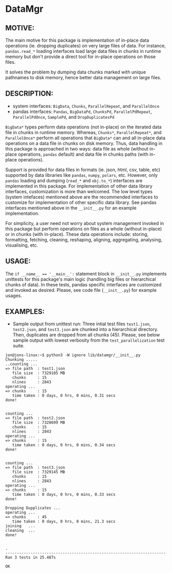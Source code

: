 # DataMgr

MOTIVE:
------
The main motive for this package is implementation of in-place data operations (ie. dropping duplicates) on very large files of data. For instance, ```pandas.read_*``` loading interfaces load large data files in chunks in runtime memory but don't provide a direct tool for in-place operations on those files.

It solves the problem by dumping data chunks marked with unique pathnames to disk memory, hence better data management on large files.


DESCRIPTION:
-----------
+ system interfaces: ```BigData```, ```Chunks```, ```ParallelRepeat```, and ```ParallelOnce```
+ pandas interfaces: ```Pandas```, ```BigDataPd```, ```ChunksPd```, ```ParallelPdRepeat```, ```ParallelPdOnce```, ```SamplePd```, and ```DropDuplicatesPd```

```BigData*``` types perform data operations (not in-place) on the iterated data file in chunks in runtime memory. Whereas, ```Chunks*```, ```ParallelRepeat*```, and ```ParallelOnce*``` perform all operations that ```BigData*``` can and all in-place data operations on a data file in chunks on disk memory. Thus, data handling in this package is approached in two ways: data file as whole (without in-place operations, ```pandas``` default) and data file in chunks paths (with in-place operations).

Support is provided for data files in formats (ie. json, html, csv, table, etc) supported by data libraries like ```pandas```, ```numpy```, ```polars```, etc. However, only ```pandas``` loading and dumping (```read_*``` and ```obj.to_*```) interfaces are implemented in this package. For implementation of other data library interfaces, customization is more than welcomed. The low level types (system intefaces) mentioned above are the recommended interfaces to customize for implementation of other specific data library. See pandas interfaces mentioned above in the ```__init__.py``` for an example implementation.

For simplicity, a user need not worry about system management invoked in this package but perform operations on files as a whole (without in-place) or in chunks (with in-place). These data operations include: storing, formatting, fetching, cleaning, reshaping, aligning, aggregating, analysing, visualising, etc. 


USAGE:
-----
The ```if __name__ == '__main__':``` statement block in ```__init__.py``` implements unittests for this package's main logic (handling big files or hierarchical chunks of data). In these tests, pandas specific interfaces are customized and invoked as desired. Please, see code file (```__init__.py```) for example usages.


EXAMPLES:
--------
- Sample output from unittest run: 
   Three intial test files ```test1.json```, ```test2.json```, and ```test3.json``` are chunked into a hierarchical directory. Then, duplicates are dropped from all chunks (45). Please, see below sample output with lowest verbosity from the ```test_parallelization``` test suite. 

```
jon@jons-linux:~$ python3 -W ignore lib/datamgr/__init__.py
Chunking .....
..counting ...
=> file path  : test1.json
   file size  : 7329105 MB
   chunks     : 15
   nlines     : 2843
operating ...
=> chunks     : 15
   time taken : 0 days, 0 hrs, 0 mins, 0.31 secs
done!


counting ...
=> file path  : test2.json
   file size  : 7328699 MB
   chunks     : 15
   nlines     : 2843
operating ...
=> chunks     : 15
   time taken : 0 days, 0 hrs, 0 mins, 0.34 secs
done!


counting ...
=> file path  : test3.json
   file size  : 7329145 MB
   chunks     : 15
   nlines     : 2843
operating ...
=> chunks     : 15
   time taken : 0 days, 0 hrs, 0 mins, 0.33 secs
done!

Dropping Dupplicates ...
operating ...
=> chunks     : 45
   time taken : 0 days, 0 hrs, 0 mins, 21.3 secs
joining   ...
cleaning  ...
done!


.
----------------------------------------------------------------------
Ran 3 tests in 25.487s

OK
```
